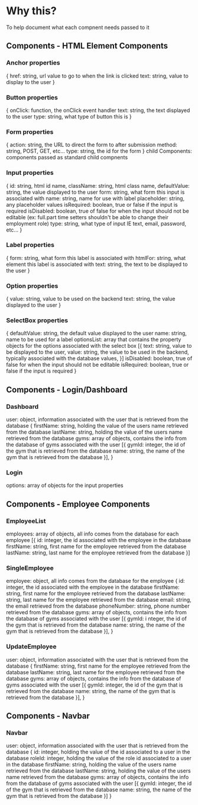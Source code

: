 # Why this?
  To help document what each compnent needs passed to it

## Components - HTML Element Components

### Anchor properties
{
  href:   string, url value to go to when the link is clicked
  text:   string, value to display to the user
}

### Button properties
  {
    onClick:   function, the onClick event handler 
    text:   string, the text displayed to the user
    type:   string, what type of button this is
  }

### Form properties
  {
    action:   string, the URL to direct the form to after submission
    method:   string, POST, GET, etc...
    type:   string, the id for the form
  }
  child Components: components passed as standard child compnents

### Input properties 
  {
    id:   string, html id name,
    className:   string, html class name,
    defaultValue:   string, the value displayed to the user
    form:   string, what form this input is associated with
    name:   string, name for use with label
    placeholder:   string, any placeholder values
    isRequired:   boolean, true or false if the input is required
    isDisabled:   boolean, true of false for when the input should not be editable (ex: full.part time setters shouldn't be able to change their employment role)
    type:   string, what type of input IE text, email, password, etc...
  }


### Label properties
  {
    form:   string, what form this label is associated with
    htmlFor:   string, what element this label is associated with
    text:   string, the text to be displayed to the user
  }

### Option properties
  {
    value:   string, value to be used on the backend
    text:   string, the value displayed to the user
  }

### SelectBox properties
  {
    defaultValue:   string, the default value displayed to the user
    name:   string, name to be used for a label
    optionsList:   array that contains the property objects for the options associated with the select box
      [{
        text: string, value to be displayed to the user,
        value: string, the value to be used in the backend, typically associated with the database values,
      }]
    isDisabled:  boolean, true of false for when the input should not be editable 
    isRequired:   boolean, true or false if the input is required
  }







## Components - Login/Dashboard

### Dashboard
  user:   object, information associated with the user that is retrieved from the database
  {
    firstName:   string, holding the value of the users name retrieved from the database
    lastName:   string, holding the value of the users name retrieved from the database
    gyms:   array of objects, contains the info from the database of gyms associated with the user
      [{
        gymId:   integer, the id of the gym that is retrieved from the database
        name:   string, the name of the gym that is retrieved from the database
      }],
  }

### Login
  options:   array of objects for the input properties


## Components - Employee Components

### EmployeeList
  employees:   array of objects, all info comes from the database for each employee
  [{
    id:   integer, the id associated with the employee in the database
    firstName:   string, first name for the employee retrieved from the database
    lastName:   string, last name for the employee retrieved from the database
  }] 

### SingleEmployee
  employee:   object, all info comes from the database for the employee
  {
    id:   integer, the id associated with the employee in the database
    firstName:   string, first name for the employee retrieved from the database
    lastName:   string, last name for the employee retrieved from the database
    email:   string, the email retrieved from the database
    phoneNumber:   string, phone number retrieved from the database
    gyms:   array of objects, contains the info from the database of gyms associated with the user
      [{
        gymId: i  nteger, the id of the gym that is retrieved from the database
        name:   string, the name of the gym that is retrieved from the database
      }],
  }

### UpdateEmployee
  user:   object, information associated with the user that is retrieved from the database
  {
    firstName:   string, first name for the employee retrieved from the database
    lastName:   string, last name for the employee retrieved from the database
    gyms:   array of objects, contains the info from the database of gyms associated with the user
      [{
        gymId:   integer, the id of the gym that is retrieved from the database
        name:   string, the name of the gym that is retrieved from the database
      }],
  }

## Components - Navbar

### Navbar
user:   object, information associated with the user that is retrieved from the database
{
  id: integer, holding the value of the id associated to a user in the database
  roleId: integer, holding the value of the role id associated to a user in the database
  firstName:   string, holding the value of the users name retrieved from the database
  lastName:   string, holding the value of the users name retrieved from the database
  gyms:   array of objects, contains the info from the database of gyms associated with the user
  [{
    gymId:   integer, the id of the gym that is retrieved from the database
    name:   string, the name of the gym that is retrieved from the database
  }]
}